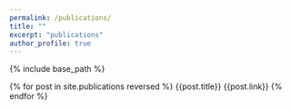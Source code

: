 ```yaml
---
permalink: /publications/
title: ""
excerpt: "publications"
author_profile: true
---
```



{% include base_path %}

{% for post in site.publications reversed %}
{{post.title}}
{{post.link}}
{% endfor %}


 



